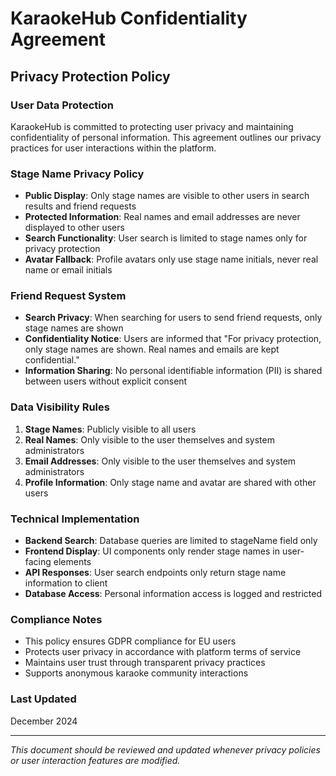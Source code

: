 # KaraokeHub Confidentiality Agreement

## Privacy Protection Policy

### User Data Protection

KaraokeHub is committed to protecting user privacy and maintaining confidentiality of personal information. This agreement outlines our privacy practices for user interactions within the platform.

### Stage Name Privacy Policy

- **Public Display**: Only stage names are visible to other users in search results and friend requests
- **Protected Information**: Real names and email addresses are never displayed to other users
- **Search Functionality**: User search is limited to stage names only for privacy protection
- **Avatar Fallback**: Profile avatars only use stage name initials, never real name or email initials

### Friend Request System

- **Search Privacy**: When searching for users to send friend requests, only stage names are shown
- **Confidentiality Notice**: Users are informed that "For privacy protection, only stage names are shown. Real names and emails are kept confidential."
- **Information Sharing**: No personal identifiable information (PII) is shared between users without explicit consent

### Data Visibility Rules

1. **Stage Names**: Publicly visible to all users
2. **Real Names**: Only visible to the user themselves and system administrators
3. **Email Addresses**: Only visible to the user themselves and system administrators
4. **Profile Information**: Only stage name and avatar are shared with other users

### Technical Implementation

- **Backend Search**: Database queries are limited to stageName field only
- **Frontend Display**: UI components only render stage names in user-facing elements
- **API Responses**: User search endpoints only return stage name information to client
- **Database Access**: Personal information access is logged and restricted

### Compliance Notes

- This policy ensures GDPR compliance for EU users
- Protects user privacy in accordance with platform terms of service
- Maintains user trust through transparent privacy practices
- Supports anonymous karaoke community interactions

### Last Updated

December 2024

---

_This document should be reviewed and updated whenever privacy policies or user interaction features are modified._
